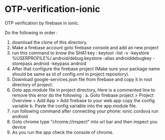 # OTP-verification-ionic
OTP verification by firebase in ionic.

Do the following in order : 
1. download the clone of this directory.
2. Make a firebase account goto firebase console and add an new project
3. run this command to know the SHA1 key : 
    keytool -list -v -keystore %USERPROFILE%/.android/debug.keystore -alias androiddebugkey -storepass android -keypass android
4. After that configure the firebase project (Make sure your package name should be same as id of config.xml in project repository).
5. Download google-services.json file from firebase and copy it in root directory of project.
6. Goto app.module file in project directory, Here is a commented line to remove this error do the following :
      a. Goto firebase project > Project Overview > Add App > Add firebase to your web app copy the config variable
      b. Paste the config variable into the app.module file.
7. run following command after connecting your phone:
    ionic cordova run android
8. Goto chrome type "chrome://inspect" into url bar and then inspect you device
9. As you run the app check the console of chrome.
